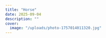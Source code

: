 ```yaml
---
title: "Horse"
date: 2025-09-04
description: ""
cover:
  image: "/uploads/photo-1757014011320.jpg"
---
```


